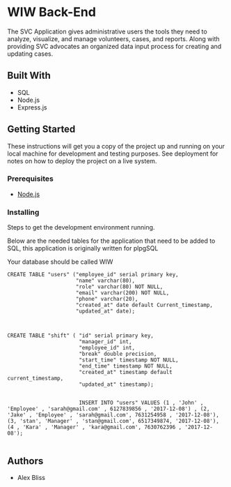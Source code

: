 # WIW Back-End

The SVC Application gives administrative users the tools they need to analyze, visualize, and manage volunteers, cases, and reports. Along with providing SVC advocates an organized data input process for creating and updating cases.

## Built With

- SQL
- Node.js
- Express.js

## Getting Started

These instructions will get you a copy of the project up and running on your local machine for development and testing purposes. See deployment for notes on how to deploy the project on a live system.

### Prerequisites

- [Node.js](https://nodejs.org/en/)

### Installing

Steps to get the development environment running.

Below are the needed tables for the application that need to be added to SQL, this application is originally written for plpgSQL

Your database should be called WIW
```
CREATE TABLE "users" ("employee_id" serial primary key,
 			   		  "name" varchar(80),
 					  "role" varchar(80) NOT NULL,
 					  "email" varchar(200) NOT NULL,
 					  "phone" varchar(20),
 					  "created_at" date default Current_timestamp,
 					  "updated_at" date);
 					  
 					  
 					
CREATE TABLE "shift" ( "id" serial primary key,
					   "manager_id" int,
					   "employee_id" int,
					   "break" double precision,
					   "start_time" timestamp NOT NULL,
					   "end_time" timestamp NOT NULL,
					   "created_at" timestamp default current_timestamp,
					   "updated_at" timestamp);


					   INSERT INTO "users" VALUES (1 , 'John' , 'Employee' , 'sarah@gmail.com' , 6127839856 , '2017-12-08') , (2, 'Jake' , 'Employee' , 'sarah@gmail.com', 7631254958 , '2017-12-08'), (3, 'stan', 'Manager' , 'stan@gmail.com', 6517349874, '2017-12-08'), (4 , 'Kara' , 'Manager' , 'kara@gmail.com', 7630762396 , '2017-12-08');


```

## Authors

* Alex Bliss

